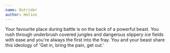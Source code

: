 ```yaml
---
name: Outrider
author: Helios
---
```

Your favourite place during battle is on the back of a powerful beast. You rush through underbrush covered jungles and dangerous slippery ice fields with ease and you're always the first into the fray. You and your beast share this ideology of 'Get in, bring the pain, get out.'
